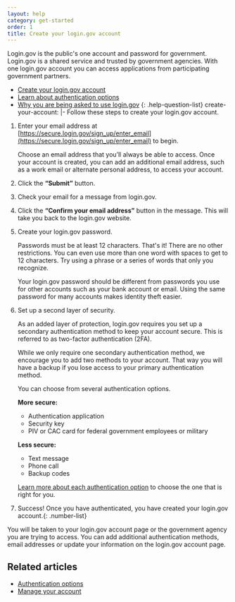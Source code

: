 ```yaml
---
layout: help
category: get-started
order: 1
title: Create your login.gov account
---
```


Login.gov is the public's one account and password for government. Login.gov is a shared service and trusted by government agencies. With one login.gov account you can access applications from participating government partners.

- [Create your login.gov account](/help/get-started/create-your-account/)
- [Learn about authentication options](/help/get-started/authentication-options/)
- [Why you are being asked to use login.gov](/what-is-login)
  {: .help-question-list}
  create-your-account: |-
  Follow these steps to create your login.gov account.

1. Enter your email address at [https://secure.login.gov/sign_up/enter_email](https://secure.login.gov/sign_up/enter_email) to begin.

   Choose an email address that you’ll always be able to access. Once your account is created, you can add an additional email address, such as a work email or alternate personal address, to access your account.

1. Click the **“Submit”** button.
1. Check your email for a message from login.gov.
1. Click the **“Confirm your email address”** button in the message. This will take you back to the login.gov website.
1. Create your login.gov password.

   Passwords must be at least 12 characters. That's it! There are no other restrictions. You can even use more than one word with spaces to get to 12 characters. Try using a phrase or a series of words that only you recognize.

   Your login.gov password should be different from passwords you use for other accounts such as your bank account or email. Using the same password for many accounts makes identity theft easier.

1. Set up a second layer of security.

   As an added layer of protection, login.gov requires you set up a secondary authentication method to keep your account secure. This is referred to as two-factor authentication (2FA).

   While we only require one secondary authentication method, we encourage you to add two methods to your account. That way you will have a backup if you lose access to your primary authentication method.

   You can choose from several authentication options.

   **More secure:**

   - Authentication application
   - Security key
   - PIV or CAC card for federal government employees or military

   **Less secure:**

   - Text message
   - Phone call
   - Backup codes

   [Learn more about each authentication option](/help/get-started/authentication-options) to choose the one that is right for you.

1. Success! Once you have authenticated, you have created your login.gov account.{: .number-list}

You will be taken to your login.gov account page or the government agency you are trying to access. You can add additional authentication methods, email addresses or update your information on the login.gov account page.

## Related articles

- [Authentication options](/help/get-started/authentication-options)
- [Manage your account](/help/manage-your-account/overview)
